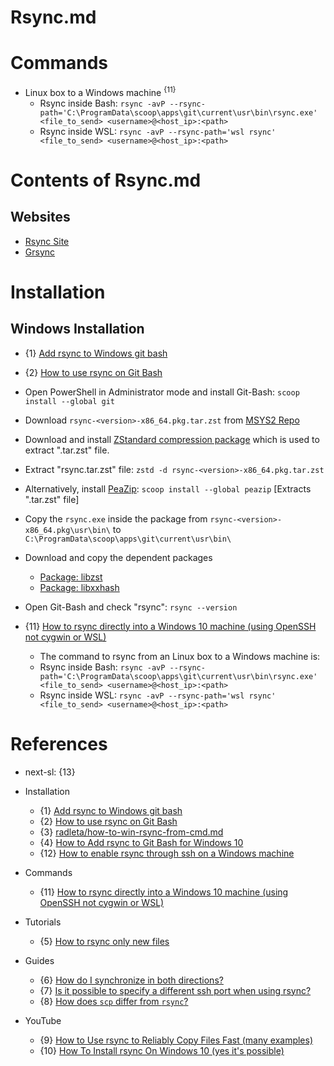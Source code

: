 # Rsync.md

# Commands

* Linux box to a Windows machine <sup>{11}</sup>
  * Rsync inside Bash: `rsync -avP --rsync-path='C:\ProgramData\scoop\apps\git\current\usr\bin\rsync.exe' <file_to_send> <username>@<host_ip>:<path>`
  * Rsync inside WSL: `rsync -avP --rsync-path='wsl rsync' <file_to_send> <username>@<host_ip>:<path>`

# Contents of Rsync.md

## Websites
* [Rsync Site](https://rsync.samba.org/)
* [Grsync](http://www.opbyte.it/grsync/)

# Installation

## Windows Installation

* {1} [Add rsync to Windows git bash](https://prasaz.medium.com/add-rsync-to-windows-git-bash-f42736bae1b3)
* {2} [How to use rsync on Git Bash](https://shchae7.medium.com/how-to-use-rsync-on-git-bash-6c6bba6a03ca)

* Open PowerShell in Administrator mode and install Git-Bash: `scoop install --global git`
* Download `rsync-<version>-x86_64.pkg.tar.zst` from [MSYS2 Repo](https://repo.msys2.org/msys/x86_64/)
* Download and install [ZStandard compression package](https://facebook.github.io/zstd/) which is used to extract ".tar.zst" file.
* Extract "rsync.tar.zst" file: `zstd -d rsync-<version>-x86_64.pkg.tar.zst`
* Alternatively, install [PeaZip](https://peazip.github.io/): `scoop install --global peazip` [Extracts ".tar.zst" file]
* Copy the `rsync.exe` inside the package from `rsync-<version>-x86_64.pkg\usr\bin\` to `C:\ProgramData\scoop\apps\git\current\usr\bin\`
* Download and copy the dependent packages
  * [Package: libzst](https://repo.msys2.org/msys/x86_64/libzstd-1.4.7-1-x86_64.pkg.tar.xz)
  * [Package: libxxhash](https://repo.msys2.org/msys/x86_64/libxxhash-0.8.0-1-x86_64.pkg.tar.zst)
* Open Git-Bash and check "rsync": `rsync --version`
  
* {11} [How to rsync directly into a Windows 10 machine (using OpenSSH not cygwin or WSL)](https://akliang.medium.com/how-to-rsync-directly-into-a-windows-10-machine-using-openssh-not-cygwin-or-wsl-cbbadff95712)
  * The command to rsync from an Linux box to a Windows machine is:
  * Rsync inside Bash: `rsync -avP --rsync-path='C:\ProgramData\scoop\apps\git\current\usr\bin\rsync.exe' <file_to_send> <username>@<host_ip>:<path>`
  * Rsync inside WSL: `rsync -avP --rsync-path='wsl rsync' <file_to_send> <username>@<host_ip>:<path>`

# References

* next-sl: {13}

* Installation
  * {1} [Add rsync to Windows git bash](https://prasaz.medium.com/add-rsync-to-windows-git-bash-f42736bae1b3)
  * {2} [How to use rsync on Git Bash](https://shchae7.medium.com/how-to-use-rsync-on-git-bash-6c6bba6a03ca)
  * {3} [radleta/how-to-win-rsync-from-cmd.md](https://gist.github.com/radleta/0b337a2b14f761951cf2aab0578512b9)
  * {4} [How to Add rsync to Git Bash for Windows 10](https://gist.github.com/hisplan/ee54e48f17b92c6609ac16f83073dde6)
  * {12} [How to enable rsync through ssh on a Windows machine](https://gist.github.com/fmartins-andre/532faaad71ace2af6f396f176adee5de)

* Commands
  * {11} [How to rsync directly into a Windows 10 machine (using OpenSSH not cygwin or WSL)](https://akliang.medium.com/how-to-rsync-directly-into-a-windows-10-machine-using-openssh-not-cygwin-or-wsl-cbbadff95712)

* Tutorials
  * {5} [How to rsync only new files](https://unix.stackexchange.com/questions/67539/how-to-rsync-only-new-files)
  
* Guides
  * {6} [How do I synchronize in both directions?](https://stackoverflow.com/questions/1602324/how-do-i-synchronize-in-both-directions)
  * {7} [Is it possible to specify a different ssh port when using rsync?](https://stackoverflow.com/questions/4549945/is-it-possible-to-specify-a-different-ssh-port-when-using-rsync)
  * {8} [How does `scp` differ from `rsync`?](https://stackoverflow.com/questions/20244585/how-does-scp-differ-from-rsync)

* YouTube
  * {9} [How to Use rsync to Reliably Copy Files Fast (many examples)](https://www.youtube.com/watch?v=Pygr_TpZRpM)
  * {10} [How To Install rsync On Windows 10 (yes it's possible)](https://www.youtube.com/watch?v=qJN9mb8fjDM)
